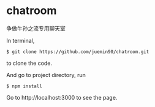 # chatroom
争做牛孙之流专用聊天室

In terminal,
```
$ git clone https://github.com/juemin90/chatroom.git
```
to clone the code.

And go to project directory, run
```
$ npm install
```

Go to http://localhost:3000 to see the page.
